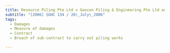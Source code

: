 ```yaml
---
title: Resource Piling Pte Ltd v Geocon Piling & Engineering Pte Ltd and Another 
subtitle: "[2006] SGHC 134 / 26\_July\_2006"
tags:
  - Damages
  - Measure of damages
  - Contract
  - Breach of sub-contract to carry out piling works

---
```


